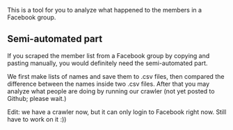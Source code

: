 This is a tool for you to analyze what happened to the members in a Facebook group.

## Semi-automated part

If you scraped the member list from a Facebook group by copying and pasting manually, you would definitely need the semi-automated part.

We first make lists of names and save them to .csv files, then compared the difference between the names inside two .csv files. After that you may analyze what people are doing by running our crawler (not yet posted to Github; please wait.)


Edit: we have a crawler now, but it can only login to Facebook right now. Still have to work on it :))
